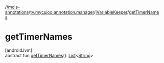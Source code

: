 //[mcls-annotations](../../../index.md)/[tv.mycujoo.annotation.manager](../index.md)/[IVariableKeeper](index.md)/[getTimerNames](get-timer-names.md)

# getTimerNames

[androidJvm]\
abstract fun [getTimerNames](get-timer-names.md)(): [List](https://kotlinlang.org/api/latest/jvm/stdlib/kotlin.collections/-list/index.html)&lt;[String](https://kotlinlang.org/api/latest/jvm/stdlib/kotlin/-string/index.html)&gt;
